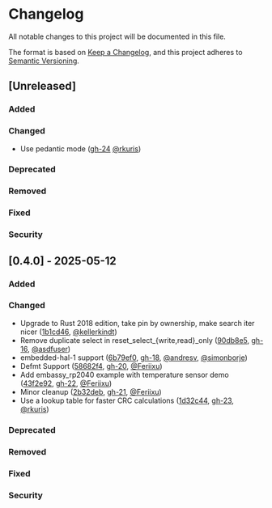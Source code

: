 # Changelog

All notable changes to this project will be documented in this file.

The format is based on [Keep a Changelog](https://keepachangelog.com/en/1.0.0/),
and this project adheres to [Semantic Versioning](https://semver.org/spec/v2.0.0.html).

## [Unreleased]

### Added
### Changed
 - Use pedantic mode ([gh-24] [@rkuris])
### Deprecated
### Removed
### Fixed
### Security

[gh-24]: https://github.com/kellerkindt/onewire/pull/24

## [0.4.0] - 2025-05-12
### Added
### Changed
 - Upgrade to Rust 2018 edition, take pin by ownership, make search iter nicer ([1b1cd46], [@kellerkindt])
 - Remove duplicate select in reset_select_{write,read}_only ([90db8e5], [gh-16], [@asdfuser])
 - embedded-hal-1 support ([6b79ef0], [gh-18], [@andresv], [@simonborje])
 - Defmt Support ([58682f4], [gh-20], [@Feriixu])
 - Add embassy_rp2040 example with temperature sensor demo ([43f2e92], [gh-22], [@Feriixu])
 - Minor cleanup ([2b32deb], [gh-21], [@Feriixu])
 - Use a lookup table for faster CRC calculations ([1d32c44], [gh-23], [@rkuris])
### Deprecated
### Removed
### Fixed
### Security

[@kellerkindt]: https://github.com/kellerkindt
[@asdfuser]: https://github.com/asdfuser
[@andresv]: https://github.com/andresv
[@simonborje]: https://github.com/simonborje
[@Feriixu]: https://github.com/Feriixu
[@rkuris]: https://github.com/rkuris
[gh-16]: https://github.com/kellerkindt/onewire/pull/16
[gh-18]: https://github.com/kellerkindt/onewire/pull/18
[gh-20]: https://github.com/kellerkindt/onewire/pull/20
[gh-21]: https://github.com/kellerkindt/onewire/pull/21
[gh-22]: https://github.com/kellerkindt/onewire/pull/22
[gh-23]: https://github.com/kellerkindt/onewire/pull/23
[1b1cd46]: https://github.com/kellerkindt/onewire/commit/1b1cd46377ac40abd20e8843519678bd6a2b2cf3
[90db8e5]: https://github.com/kellerkindt/onewire/commit/90db8e5e86443be3c8afbb099b3a8d921128d043
[6b79ef0]: https://github.com/kellerkindt/onewire/commit/6b79ef00bd3871b4ee6052f8f30c4743c5597cfd
[58682f4]: https://github.com/kellerkindt/onewire/commit/58682f43c8cd85219e89f77ccefd21c516c28e0d
[43f2e92]: https://github.com/kellerkindt/onewire/commit/43f2e92245bce99830994d95faf6d3a894028c82
[2b32deb]: https://github.com/kellerkindt/onewire/commit/2b32deb9a1d88716d2abc7f475ae0394ddf80bc7
[1d32c44]: https://github.com/kellerkindt/onewire/commit/1d32c449ef15c25e0822a2486a6df269cf52c7f9
